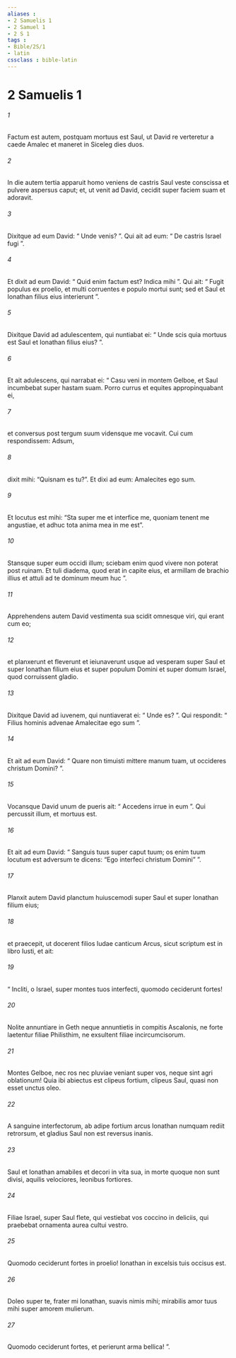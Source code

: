 ```yaml
---
aliases : 
- 2 Samuelis 1
- 2 Samuel 1
- 2 S 1
tags : 
- Bible/2S/1
- latin
cssclass : bible-latin
---
```


# 2 Samuelis 1

###### 1
Factum est autem, postquam mortuus est Saul, ut David re verteretur a caede Amalec et maneret in Siceleg dies duos. 
###### 2
In die autem tertia apparuit homo veniens de castris Saul veste conscissa et pulvere aspersus caput; et, ut venit ad David, cecidit super faciem suam et adoravit. 
###### 3
Dixitque ad eum David: “ Unde venis? ”. Qui ait ad eum: “ De castris Israel fugi ”. 
###### 4
Et dixit ad eum David: “ Quid enim factum est? Indica mihi ”. Qui ait: “ Fugit populus ex proelio, et multi corruentes e populo mortui sunt; sed et Saul et Ionathan filius eius interierunt ”.
###### 5
Dixitque David ad adulescentem, qui nuntiabat ei: “ Unde scis quia mortuus est Saul et Ionathan filius eius? ”. 
###### 6
Et ait adulescens, qui narrabat ei: “ Casu veni in montem Gelboe, et Saul incumbebat super hastam suam. Porro currus et equites appropinquabant ei, 
###### 7
et conversus post tergum suum vidensque me vocavit. Cui cum respondissem: Adsum, 
###### 8
dixit mihi: “Quisnam es tu?”. Et dixi ad eum: Amalecites ego sum. 
###### 9
Et locutus est mihi: “Sta super me et interfice me, quoniam tenent me angustiae, et adhuc tota anima mea in me est”. 
###### 10
Stansque super eum occidi illum; sciebam enim quod vivere non poterat post ruinam. Et tuli diadema, quod erat in capite eius, et armillam de brachio illius et attuli ad te dominum meum huc ”.
###### 11
Apprehendens autem David vestimenta sua scidit omnesque viri, qui erant cum eo; 
###### 12
et planxerunt et fleverunt et ieiunaverunt usque ad vesperam super Saul et super Ionathan filium eius et super populum Domini et super domum Israel, quod corruissent gladio.
###### 13
Dixitque David ad iuvenem, qui nuntiaverat ei: “ Unde es? ”. Qui respondit: “ Filius hominis advenae Amalecitae ego sum ”. 
###### 14
Et ait ad eum David: “ Quare non timuisti mittere manum tuam, ut occideres christum Domini? ”. 
###### 15
Vocansque David unum de pueris ait: “ Accedens irrue in eum ”. Qui percussit illum, et mortuus est. 
###### 16
Et ait ad eum David: “ Sanguis tuus super caput tuum; os enim tuum locutum est adversum te dicens: “Ego interfeci christum Domini” ”.
###### 17
Planxit autem David planctum huiuscemodi super Saul et super Ionathan filium eius; 
###### 18
et praecepit, ut docerent filios Iudae canticum Arcus, sicut scriptum est in libro Iusti, et ait:
###### 19
“ Incliti, o Israel, super montes tuos interfecti, quomodo ceciderunt fortes!
###### 20
Nolite annuntiare in Geth neque annuntietis in compitis Ascalonis, ne forte laetentur filiae Philisthim, ne exsultent filiae incircumcisorum.
###### 21
Montes Gelboe, nec ros nec pluviae veniant super vos, neque sint agri oblationum! Quia ibi abiectus est clipeus fortium, clipeus Saul, quasi non esset unctus oleo.
###### 22
A sanguine interfectorum, ab adipe fortium arcus Ionathan numquam rediit retrorsum, et gladius Saul non est reversus inanis.
###### 23
Saul et Ionathan amabiles et decori in vita sua, in morte quoque non sunt divisi, aquilis velociores, leonibus fortiores. 
###### 24
Filiae Israel, super Saul flete, qui vestiebat vos coccino in deliciis, qui praebebat ornamenta aurea cultui vestro.
###### 25
Quomodo ceciderunt fortes in proelio! Ionathan in excelsis tuis occisus est. 
###### 26
Doleo super te, frater mi Ionathan, suavis nimis mihi; mirabilis amor tuus mihi super amorem mulierum.
###### 27
Quomodo ceciderunt fortes, et perierunt arma bellica! ”.
